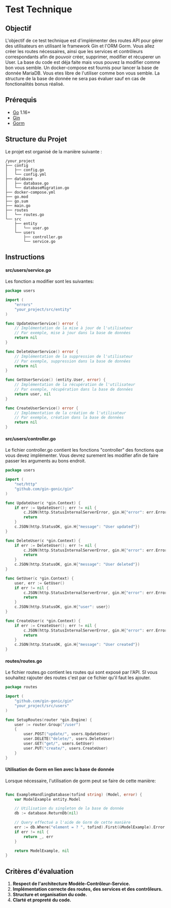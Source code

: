 # Test Technique 
## Objectif

L'objectif de ce test technique est d'implémenter des routes API pour gérer des utilisateurs en utilisant le framework Gin et l'ORM Gorm. Vous allez créer les routes nécessaires, ainsi que les services et contrôleurs correspondants afin de pouvoir créer, supprimer, modifier et récuperer un User.
La base du code est déja faite mais vous pouvez la modifier comme bon vous semble.
Un docker-compose est fournis pour lancer la base de donnée MariaDB. Vous etes libre de l'utiliser comme bon vous semble. La structure de la base de donnée ne sera pas évaluer sauf en cas de fonctionalités bonus réalisé.

## Prérequis

- [Go](https://golang.org/dl/) 1.16+
- [Gin](https://gin-gonic.com/)
- [Gorm](https://gorm.io/docs/)

## Structure du Projet

Le projet est organisé de la manière suivante :

```
/your_project
├── config
│   ├── config.go
│   └── config.yml
├── database
│   ├── database.go
│   └── databaseMigration.go
├── docker-compose.yml
├── go.mod
├── go.sum
├── main.go
├── routes
│   └── routes.go
└── src
    ├── entity
    │   └── user.go
    └── users
        ├── controller.go
        └── service.go
```

## Instructions

#### src/users/service.go

Les fonction a modifier sont les suivantes:

```go
package users

import (
	"errors"
	"your_project/src/entity"
)

func UpdateUserService() error {
	// Implémentation de la mise à jour de l'utilisateur
	// Par exemple, mise à jour dans la base de données
	return nil
}

func DeleteUserService() error {
	// Implémentation de la suppression de l'utilisateur
	// Par exemple, suppression dans la base de données
	return nil
}

func GetUserService() (entity.User, error) {
	// Implémentation de la récupération de l'utilisateur
	// Par exemple, récupération dans la base de données
	return user, nil
}

func CreateUserService() error {
	// Implémentation de la création de l'utilisateur
	// Par exemple, création dans la base de données
	return nil
}
```

#### src/users/controller.go

Le fichier controller.go contient les fonctions "controller" des fonctions que vous devez implémenter. Vous devrez surement les modifier afin de faire passer les arguments au bons endroit.

```go
package users

import (
	"net/http"
	"github.com/gin-gonic/gin"
)

func UpdateUser(c *gin.Context) {
	if err := UpdateUser(); err != nil {
		c.JSON(http.StatusInternalServerError, gin.H{"error": err.Error()})
		return
	}
	c.JSON(http.StatusOK, gin.H{"message": "User updated"})
}

func DeleteUser(c *gin.Context) {
	if err := DeleteUser(); err != nil {
		c.JSON(http.StatusInternalServerError, gin.H{"error": err.Error()})
		return
	}
	c.JSON(http.StatusOK, gin.H{"message": "User deleted"})
}

func GetUser(c *gin.Context) {
	user, err := GetUser()
	if err != nil {
		c.JSON(http.StatusInternalServerError, gin.H{"error": err.Error()})
		return
	}
	c.JSON(http.StatusOK, gin.H{"user": user})
}

func CreateUser(c *gin.Context) {
	if err := CreateUser(); err != nil {
		c.JSON(http.StatusInternalServerError, gin.H{"error": err.Error()})
		return
	}
	c.JSON(http.StatusOK, gin.H{"message": "User created"})
}
```

#### routes/routes.go

Le fichier routes.go contient les routes qui sont exposé par l'API. SI vous souhaitez rajouter des routes c'est par ce fichier qu'il faut les ajouter.

```go
package routes

import (
	"github.com/gin-gonic/gin"
	"your_project/src/users"
)

func SetupRoutes(router *gin.Engine) {
	user := router.Group("/user")
	{
		user.POST("update/", users.UpdateUser)
		user.DELETE("delete/", users.DeleteUser)
		user.GET("get/", users.GetUser)
		user.PUT("create/", users.CreateUser)
	}
}
```


#### Utilisation de Gorm en lien avec la base de donnée
Lorsque nécessaire, l'utilisation de gorm peut se faire de cette manière:

```go

func ExampleHandlingDatabase(tofind string) (Model, error) {
	var ModelExample entity.Model

	// Utilisation du singleton de la base de donnée 
	db := database.ReturnDb(nil)

	// Query effectué a l'aide de Gorm de cette manière
	err := db.Where("element = ? ", tofind).First(&ModelExample).Error
	if err != nil {
		return _, err
	}

	return ModelExample, nil
}
```
## Critères d'évaluation

1. **Respect de l'architecture Modèle-Contrôleur-Service.**
2. **Implémentation correcte des routes, des services et des contrôleurs.**
3. **Structure et organisation du code.**
4. **Clarté et propreté du code.**
